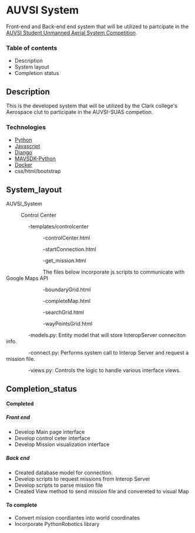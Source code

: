 # AUVSI System

Front-end and Back-end end system that will be utilized to partcipate in the [AUVSI Student Unmanned Aerial System Competition](https://www.auvsi-suas.org/).

### Table of contents
- Description
- System layout
- Completion status

## Description
This is the developed system that will be utilized by the Clark college's Aerospace clut to participate in the AUVSI-SUAS competion.
### Technologies
- [Python](https://www.python.org/)
- [Javascript](https://www.javascript.com/)
- [Django](https://www.djangoproject.com/)
- [MAVSDK-Python](https://github.com/mavlink/MAVSDK-Python)
- [Docker](https://www.docker.com/)
- css/html/bootstrap



## System_layout
AUVSI_System
 <p style="text-indent: 40px">Control Center</p>
 <p style="text-indent: 60px">-templates/controlcenter<br>

 <p style="text-indent: 100px"> -controlCenter.html</p>
 <p style="text-indent: 100px"> -startConnection.html</p>
 <p style="text-indent: 100px"> -get_mission.html</p>

 <p style="text-indent: 100px"> The files below incorporate js scripts to communicate with Google Maps API</p>
 <p style="text-indent: 100px"> -boundaryGrid.html</p>
 <p style="text-indent: 100px"> -completeMap.html</p>
 <p style="text-indent: 100px"> -searchGrid.html</p>
 <p style="text-indent: 100px"> -wayPointsGrid.html</p>

 </p>
 
 <p style="text-indent: 60px">-models.py: Entity model that will store InteropServer conneciton info. </p>
 <p style="text-indent: 60px">-connect.py: Performs system call  to Interop Server and request a mission file.</p>
 <p style="text-indent: 60px">-views.py: Controls the logic to handle various interface views.</p>
 





## Completion_status
#### Completed
##### Front end
- Develop Main page interface
- Develop control ceter interface
- Develop Mission visualization interface<br>

##### Back end
- Created database model for connection.
- Develop scripts to request missions from Interop Server
- Develop scripts to parse mission file
- Created View method to send mission file and convereted to visual Map

#### To complete
- Convert mission coordiantes into world coordinates
- Incorporate PythonRobotics library

